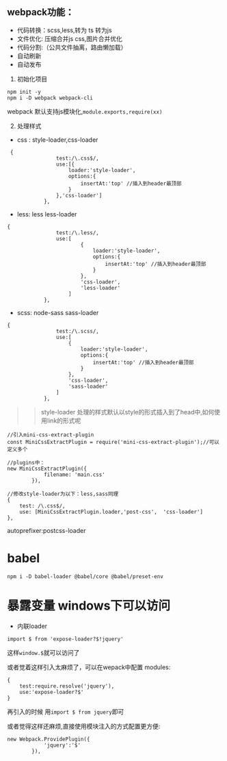 ## webpack功能：
- 代码转换：scss,less,转为 ts 转为js
- 文件优化: 压缩合并js css,图片合并优化
- 代码分割:（公共文件抽离，路由懒加载）
- 自动刷新
- 自动发布

1. 初始化项目
```
npm init -y
npm i -D webpack webpack-cli
```

webpack 默认支持js模块化,```module.exports,require(xx)``` 

2. 处理样式

- css : style-loader,css-loader

```$xslt
 {
                test:/\.css$/,
                use:[{
                    loader:'style-loader',
                    options:{
                        insertAt:'top' //插入到header最顶部
                    }
                },'css-loader']
            },
```

- less: less less-loader
```$xslt
{
                test:/\.less/,
                use:[
                        {
                            loader:'style-loader',
                            options:{
                                insertAt:'top' //插入到header最顶部
                            }
                        },
                        'css-loader',
                        'less-loader'
                    ]
            },
```

- scss: node-sass sass-loader

```$xslt
{
                test:/\.scss/,
                use:[
                    {
                        loader:'style-loader',
                        options:{
                            insertAt:'top' //插入到header最顶部
                        }
                    },
                    'css-loader',
                    'sass-loader'
                ]
            },
```
>> style-loader 处理的样式默认以style的形式插入到了head中,如何使用link的形式呢
```$xslt
//引入mini-css-extract-plugin
const MiniCssExtractPlugin = require('mini-css-extract-plugin');//可以定义多个

//plugins中：
new MiniCssExtractPlugin({
            filename: 'main.css'
        }),
        
//修改style-loader为以下：less,sass同理
{
    test: /\.css$/,
    use: [MiniCssExtractPlugin.loader,'post-css',  'css-loader']
},
```

autoprefixer:postcss-loader

# babel
```$xslt
npm i -D babel-loader @babel/core @babel/preset-env
```

# 暴露变量 windows下可以访问

- 内联loader

```$xslt
import $ from 'expose-loader?$!jquery'
```
这样`window.$`就可以访问了

或者觉着这样引入太麻烦了，可以在wepack中配置
modules:
```$xslt
{
    test:require.resolve('jquery'),
    use:'expose-loader?$'
}
```
再引入的时候 用`import $ from jquery`即可

或者觉得这样还麻烦,直接使用模块注入的方式配置更方便:
```$xslt
new Webpack.ProvidePlugin({
            'jquery':'$'
        }),
```